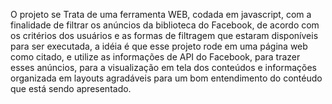  O projeto se Trata de uma ferramenta WEB, codada em javascript, com a finalidade de filtrar os anúncios da biblioteca do Facebook, de acordo com os critérios dos usuários e as formas de filtragem que estaram disponíveis para ser executada, a idéia é que esse projeto rode em uma página web como citado, e utilize as informações de API do Facebook, para trazer esses anúncios, para a visualização em tela dos conteúdos e informações organizada em layouts agradáveis para um bom entendimento do contéudo que está sendo apresentado.
 